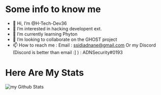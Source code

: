 # Some info to know me 

- 👋 Hi, I’m @H-Tech-Dev36
- 👀 I’m interested in hacking developent ext.
- 🌱 I’m currently learning Phyton
- 💞️ I’m looking to collaborate on the GHOST project 
- 📫 How to reach me : 
      Email : ssidiadnane@gmail.com
      Or my Discord (Discord is better than email :] ) : ADNSecurity#0193

# Here Are My Stats

<img align="center" src="https://github-readme-stats.vercel.app/api?username=H-Tech-Dev36&include_all_commits=true&count_private=true&show_icons=true&line_height=20&title_color=2B5BBD&icon_color=1124BB&text_color=A1A1A1&bg_color=0,000000,130F40" alt="my Github Stats"/>

<!---
H-Tech-Dev36/H-Tech-Dev36 is a ✨ special ✨ repository because its `README.md` (this file) appears on your GitHub profile.
You can click the Preview link to take a look at your changes.
--->

